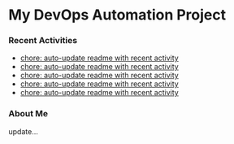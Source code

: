 # My DevOps Automation Project

### Recent Activities
<!-- activity:START -->
- [chore: auto-update readme with recent activity](https://github.com/kaigiii/mybowling-app/commit/86dd98a95b7ed05e7d0d60aded3f0f9393db1cde)
- [chore: auto-update readme with recent activity](https://github.com/kaigiii/mybowling-app/commit/7758039eca5010d60ad283f0bf420e53aaa16741)
- [chore: auto-update readme with recent activity](https://github.com/kaigiii/mybowling-app/commit/824840ba01963d1f04b95f0aff64b95a772cbfda)
- [chore: auto-update readme with recent activity](https://github.com/kaigiii/mybowling-app/commit/6ab7e78b22c0fc816633e0c6c11b356e425d3d9f)
- [chore: auto-update readme with recent activity](https://github.com/kaigiii/mybowling-app/commit/f599c878d86b5303358a030e2fcb26d1a86490fa)
<!-- activity:END -->

### About Me
<!-- MYLINKS:START -->
<!-- MYLINKS:END -->

update...
